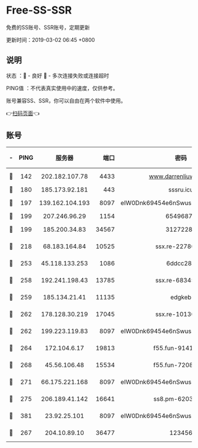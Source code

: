 # Free-SS-SSR

免费的SS账号、SSR账号，定期更新

更新时间：2019-03-02 06:45 +0800

## 说明

状态     ：🙂 - 良好 🙁 - 多次连接失败或连接超时

PING值   ：不代表真实使用中的速度，仅供参考。

账号兼容SS、SSR，你可以自由在两个软件中使用。

👉[扫码页面](https://liesauer.github.io/free-ss-ssr.github.io/)👈

## 账号

|-|PING|服务器|端口|密码|加密方式|区域|
|:----:|:----:|:-----:|-----:|:----:|:----:|:----:|
|🙂|142|202.182.107.78|4433|www.darrenliuwei.com|aes-256-cfb|JP|
|🙂|180|185.173.92.181|443|sssru.icu|rc4-md5|RU|
|🙂|197|139.162.104.193|8097|eIW0Dnk69454e6nSwuspv9DmS201tQ0D|aes-256-cfb|JP|
|🙂|199|207.246.96.29|1154|65496879|chacha20|US|
|🙂|199|185.200.34.83|34567|31272288|aes-256-cfb|US|
|🙂|218|68.183.164.84|10525|ssx.re-22780644|aes-256-cfb|US|
|🙂|253|45.118.133.253|1086|6ddcc286|aes-256-cfb|SG|
|🙂|258|192.241.198.43|13785|ssx.re-68345510|aes-256-cfb|US|
|🙂|259|185.134.21.41|11135|edgkeb|aes-256-cfb|GB|
|🙂|262|178.128.30.219|17045|ssx.re-10130614|aes-256-cfb|SG|
|🙂|262|199.223.119.83|8097|eIW0Dnk69454e6nSwuspv9DmS201tQ0D|aes-256-cfb|US|
|🙂|264|172.104.6.17|19813|f55.fun-91414761|aes-256-cfb|US|
|🙂|268|45.56.106.48|15534|f55.fun-72089775|aes-256-cfb|US|
|🙂|271|66.175.221.168|8097|eIW0Dnk69454e6nSwuspv9DmS201tQ0D|aes-256-cfb|US|
|🙂|275|206.189.41.142|16641|ss8.pm-62032966|aes-256-cfb|SG|
|🙂|381|23.92.25.101|8097|eIW0Dnk69454e6nSwuspv9DmS201tQ0D|aes-256-cfb|US|
|🙂|267|204.10.89.10|36477|123456|aes-256-cfb|US|

